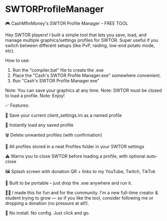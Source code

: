 # SWTORProfileManager
🎮 CashMfinMoney's SWTOR Profile Manager – FREE TOOL

Hey SWTOR players! I built a simple tool that lets you save, load, and manage multiple graphics/settings profiles for SWTOR. Super useful if you switch between different setups (like PvP, raiding, low-end potato mode, etc).

How to use: 
1) Run the "compiler.bat" file to create the .exe
2) Place the "Cash's SWTOR Profile Manager.exe" somewhere convenient.
3) Run "Cash's SWTOR Profile Manager.exe"

Note: You can save your graphics at any time.
Note: SWTOR must be closed to load a profile.
Note: Enjoy!

✅ Features:

💾 Save your current client_settings.ini as a named profile

🔄 Instantly load any saved profile

🗑️ Delete unwanted profiles (with confirmation)

📁 All profiles stored in a neat Profiles folder in your SWTOR settings

⚠️ Warns you to close SWTOR before loading a profile, with optional auto-close

🖼️ Splash screen with donation QR + links to my YouTube, Twitch, TikTok

🧠 Built to be portable – just drop the .exe anywhere and run it.

🧑‍💻 I made this for fun and for the community. I'm a new full-time creator & student trying to grow — so if you like the tool, consider following me or dropping a donation (no pressure at all!).

📎 No install. No config. Just click and go.
